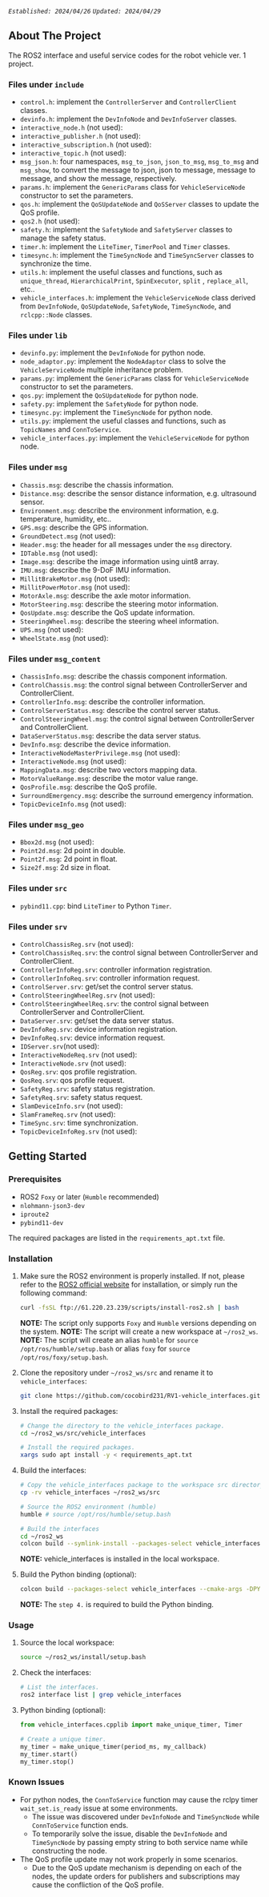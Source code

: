 *`Established: 2024/04/26`* *`Updated: 2024/04/29`*

## About The Project
The ROS2 interface and useful service codes for the robot vehicle ver. 1 project.

### Files under `include`
- `control.h`: implement the `ControllerServer` and `ControllerClient` classes.
- `devinfo.h`: implement the `DevInfoNode` and `DevInfoServer` classes.
- `interactive_node.h` (not used):
- `interactive_publisher.h` (not used):
- `interactive_subscription.h` (not used):
- `interactive_topic.h` (not used):
- `msg_json.h`: four namespaces, `msg_to_json`, `json_to_msg`, `msg_to_msg` and `msg_show`, to convert the message to json, json to message, message to message, and show the message, respectively.
- `params.h`: implement the `GenericParams` class for `VehicleServiceNode` constructor to set the parameters.
- `qos.h`: implement the `QoSUpdateNode` and `QoSServer` classes to update the QoS profile.
- `qos2.h` (not used):
- `safety.h`: implement the `SafetyNode` and `SafetyServer` classes to manage the safety status.
- `timer.h`: implement the `LiteTimer`,  `TimerPool` and `Timer` classes.
- `timesync.h`: implement the `TimeSyncNode` and `TimeSyncServer` classes to synchronize the time.
- `utils.h`: implement the useful classes and functions, such as `unique_thread`, `HierarchicalPrint`, `SpinExecutor`, `split` , `replace_all`, etc..
- `vehicle_interfaces.h`: implement the `VehicleServiceNode` class derived from `DevInfoNode`, `QoSUpdateNode`, `SafetyNode`, `TimeSyncNode`, and `rclcpp::Node` classes.

### Files under `lib`
- `devinfo.py`: implement the `DevInfoNode` for python node.
- `node_adaptor.py`: implement the `NodeAdaptor` class to solve the `VehicleServiceNode` multiple inheritance problem.
- `params.py`: implement the `GenericParams` class for `VehicleServiceNode` constructor to set the parameters.
- `qos.py`: implement the `QoSUpdateNode` for python node.
- `safety.py`: implement the `SafetyNode` for python node.
- `timesync.py`: implement the `TimeSyncNode` for python node.
- `utils.py`: implement the useful classes and functions, such as `TopicNames` and `ConnToService`.
- `vehicle_interfaces.py`: implement the `VehicleServiceNode` for python node.

### Files under `msg`
- `Chassis.msg`: describe the chassis information.
- `Distance.msg`: describe the sensor distance information, e.g. ultrasound sensor.
- `Environment.msg`: describe the environment information, e.g. temperature, humidity, etc..
- `GPS.msg`: describe the GPS information.
- `GroundDetect.msg` (not used):
- `Header.msg`: the header for all messages under the `msg` directory.
- `IDTable.msg` (not used):
- `Image.msg`: describe the image information using uint8 array.
- `IMU.msg`: describe the 9-DoF IMU information.
- `MillitBrakeMotor.msg` (not used):
- `MillitPowerMotor.msg` (not used):
- `MotorAxle.msg`: describe the axle motor information.
- `MotorSteering.msg`: describe the steering motor information.
- `QosUpdate.msg`: describe the QoS update information.
- `SteeringWheel.msg`: describe the steering wheel information.
- `UPS.msg` (not used):
- `WheelState.msg` (not used):

### Files under `msg_content`
- `ChassisInfo.msg`: describe the chassis component information.
- `ControlChassis.msg`: the control signal between ControllerServer and ControllerClient.
- `ControllerInfo.msg`: describe the controller information.
- `ControlServerStatus.msg`: describe the control server status.
- `ControlSteeringWheel.msg`: the control signal between ControllerServer and ControllerClient.
- `DataServerStatus.msg`: describe the data server status.
- `DevInfo.msg`: describe the device information.
- `InteractiveNodeMasterPrivilege.msg` (not used):
- `InteractiveNode.msg` (not used):
- `MappingData.msg`: describe two vectors mapping data.
- `MotorValueRange.msg`: describe the motor value range.
- `QosProfile.msg`: describe the QoS profile.
- `SurroundEmergency.msg`: describe the surround emergency information.
- `TopicDeviceInfo.msg` (not used):

### Files under `msg_geo`
- `Bbox2d.msg` (not used): 
- `Point2d.msg`: 2d point in double.
- `Point2f.msg`: 2d point in float.
- `Size2f.msg`: 2d size in float.

### Files under `src`
- `pybind11.cpp`: bind `LiteTimer` to Python `Timer`.

### Files under `srv`
- `ControlChassisReg.srv` (not used):
- `ControlChassisReq.srv`: the control signal between ControllerServer and ControllerClient.
- `ControllerInfoReg.srv`: controller information registration.
- `ControllerInfoReq.srv`: controller information request.
- `ControlServer.srv`: get/set the control server status.
- `ControlSteeringWheelReg.srv` (not used):
- `ControlSteeringWheelReq.srv`: the control signal between ControllerServer and ControllerClient.
- `DataServer.srv`: get/set the data server status.
- `DevInfoReg.srv`: device information registration.
- `DevInfoReq.srv`: device information request.
- `IDServer.srv`(not used):
- `InteractiveNodeReq.srv` (not used): 
- `InteractiveNode.srv` (not used): 
- `QosReg.srv`: qos profile registration.
- `QosReq.srv`: qos profile request.
- `SafetyReg.srv`: safety status registration.
- `SafetyReq.srv`: safety status request.
- `SlamDeviceInfo.srv` (not used):
- `SlamFrameReq.srv` (not used): 
- `TimeSync.srv`: time synchronization.
- `TopicDeviceInfoReg.srv` (not used):



## Getting Started

### Prerequisites
- ROS2 `Foxy` or later (`Humble` recommended)
- `nlohmann-json3-dev`
- `iproute2`
- `pybind11-dev`

The required packages are listed in the `requirements_apt.txt` file.

### Installation
1. Make sure the ROS2 environment is properly installed. If not, please refer to the [ROS2 official website](https://docs.ros.org/en/humble/Installation.html) for installation, or simply run the following command:
    ```bash
    curl -fsSL ftp://61.220.23.239/scripts/install-ros2.sh | bash
    ```
    **NOTE:** The script only supports `Foxy` and `Humble` versions depending on the system.
    **NOTE:** The script will create a new workspace at `~/ros2_ws`.
    **NOTE:** The script will create an alias `humble` for `source /opt/ros/humble/setup.bash` or alias `foxy` for `source /opt/ros/foxy/setup.bash`.

2. Clone the repository under `~/ros2_ws/src` and rename it to `vehicle_interfaces`:
    ```bash
    git clone https://github.com/cocobird231/RV1-vehicle_interfaces.git vehicle_interfaces
    ```

3. Install the required packages:
    ```bash
    # Change the directory to the vehicle_interfaces package.
    cd ~/ros2_ws/src/vehicle_interfaces

    # Install the required packages.
    xargs sudo apt install -y < requirements_apt.txt
    ```

4. Build the interfaces:
    ```bash
    # Copy the vehicle_interfaces package to the workspace src directory.
    cp -rv vehicle_interfaces ~/ros2_ws/src

    # Source the ROS2 environment (humble)
    humble # source /opt/ros/humble/setup.bash

    # Build the interfaces
    cd ~/ros2_ws
    colcon build --symlink-install --packages-select vehicle_interfaces
    ```
    **NOTE:** vehicle_interfaces is installed in the local workspace.

5. Build the Python binding (optional):
    ```bash
    colcon build --packages-select vehicle_interfaces --cmake-args -DPYLIB=TRUE
    ```
    **NOTE:** The `step 4.` is required to build the Python binding.

### Usage
1. Source the local workspace:
    ```bash
    source ~/ros2_ws/install/setup.bash
    ```

2. Check the interfaces:
    ```bash
    # List the interfaces.
    ros2 interface list | grep vehicle_interfaces
    ```

3. Python binding (optional):
    ```python
    from vehicle_interfaces.cpplib import make_unique_timer, Timer

    # Create a unique timer.
    my_timer = make_unique_timer(period_ms, my_callback)
    my_timer.start()
    my_timer.stop()
    ```

### Known Issues
- For python nodes, the `ConnToService` function may cause the rclpy timer `wait_set.is_ready` issue at some environments.
    - The issue was discovered under `DevInfoNode` and `TimeSyncNode` while `ConnToService` function ends.
    - To temporarily solve the issue, disable the `DevInfoNode` and `TimeSyncNode` by passing empty string to both service name while constructing the node.
- The QoS profile update may not work properly in some scenarios.
    - Due to the QoS update mechanism is depending on each of the nodes, the update orders for publishers and subscriptions may cause the confliction of the QoS profile.